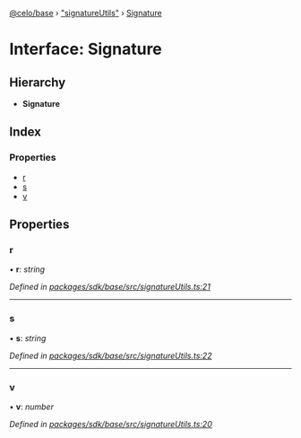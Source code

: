 [@celo/base](../README.md) › ["signatureUtils"](../modules/_signatureutils_.md) › [Signature](_signatureutils_.signature.md)

# Interface: Signature

## Hierarchy

* **Signature**

## Index

### Properties

* [r](_signatureutils_.signature.md#r)
* [s](_signatureutils_.signature.md#s)
* [v](_signatureutils_.signature.md#v)

## Properties

###  r

• **r**: *string*

*Defined in [packages/sdk/base/src/signatureUtils.ts:21](https://github.com/celo-org/celo-monorepo/blob/master/packages/sdk/base/src/signatureUtils.ts#L21)*

___

###  s

• **s**: *string*

*Defined in [packages/sdk/base/src/signatureUtils.ts:22](https://github.com/celo-org/celo-monorepo/blob/master/packages/sdk/base/src/signatureUtils.ts#L22)*

___

###  v

• **v**: *number*

*Defined in [packages/sdk/base/src/signatureUtils.ts:20](https://github.com/celo-org/celo-monorepo/blob/master/packages/sdk/base/src/signatureUtils.ts#L20)*
